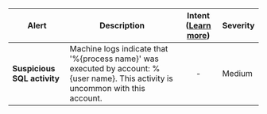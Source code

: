 |Alert|Description|Intent ([Learn more](#intentions))|Severity|
|----|----|:----:|--|
|**Suspicious SQL activity**|Machine logs indicate that '%{process name}' was executed by account: %{user name}. This activity is uncommon with this account.|-|Medium|
